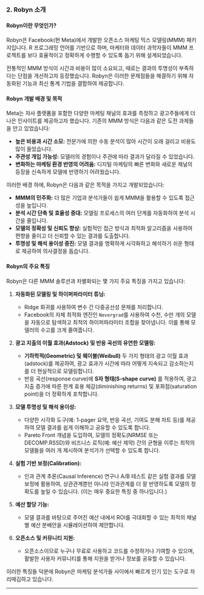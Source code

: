 
### 2. Robyn 소개

#### **Robyn이란 무엇인가?**

Robyn은 Facebook(현 Meta)에서 개발한 오픈소스 마케팅 믹스 모델링(MMM) 패키지입니다. R 프로그래밍 언어를 기반으로 하며, 마케터와 데이터 과학자들이 MMM 프로젝트를 보다 효율적이고 정확하게 수행할 수 있도록 돕기 위해 설계되었습니다.

전통적인 MMM 방식이 시간과 비용이 많이 소요되고, 때로는 결과의 투명성이 부족하다는 단점을 개선하고자 등장했습니다. Robyn은 이러한 문제점들을 해결하기 위해 자동화된 기능과 최신 통계 기법을 결합하여 제공합니다.

#### **Robyn 개발 배경 및 목적**

Meta는 자사 플랫폼을 포함한 다양한 마케팅 채널의 효과를 측정하고 광고주들에게 더 나은 인사이트를 제공하고자 했습니다. 기존의 MMM 방식은 다음과 같은 도전 과제들을 안고 있었습니다:

* **높은 비용과 시간 소모:** 전문가에 의한 수동 분석이 많아 시간이 오래 걸리고 비용도 많이 들었습니다.
* **주관성 개입 가능성:** 모델러의 경험이나 주관에 따라 결과가 달라질 수 있었습니다.
* **변화하는 마케팅 환경 반영의 어려움:** 디지털 마케팅의 빠른 변화와 새로운 채널의 등장을 신속하게 모델에 반영하기 어려웠습니다.

이러한 배경 하에, Robyn은 다음과 같은 목적을 가지고 개발되었습니다:

* **MMM의 민주화:** 더 많은 기업과 분석가들이 쉽게 MMM을 활용할 수 있도록 접근성을 높입니다.
* **분석 시간 단축 및 효율성 증대:** 모델링 프로세스의 여러 단계를 자동화하여 분석 시간을 줄입니다.
* **모델의 정확성 및 신뢰도 향상:** 실험적인 접근 방식과 최적화 알고리즘을 사용하여 편향을 줄이고 더 신뢰할 수 있는 결과를 도출합니다.
* **투명성 및 해석 용이성 증진:** 모델 결과를 명확하게 시각화하고 해석하기 쉬운 형태로 제공하여 의사결정을 돕습니다.

#### **Robyn의 주요 특징**

Robyn은 다른 MMM 솔루션과 차별화되는 몇 가지 주요 특징을 가지고 있습니다:

1.  **자동화된 모델링 및 하이퍼파라미터 튜닝:**
    * Ridge 회귀를 사용하여 변수 간 다중공선성 문제를 처리합니다.
    * Facebook의 자체 최적화 엔진인 `Nevergrad`를 사용하여 수천, 수만 개의 모델을 자동으로 탐색하고 최적의 하이퍼파라미터 조합을 찾아냅니다. 이를 통해 모델러의 수고를 크게 줄여줍니다.

2.  **광고 지출의 이월 효과(Adstock) 및 반응 곡선의 유연한 모델링:**
    * **기하학적(Geometric) 및 웨이블(Weibull)** 두 가지 형태의 광고 이월 효과(adstock)를 제공하여, 광고 효과가 시간에 따라 어떻게 지속되고 감소하는지를 더 현실적으로 모델링합니다.
    * 반응 곡선(response curve)에 **S자 형태(S-shape curve)** 를 적용하여, 광고 지출 증가에 따른 한계 효용 체감(diminishing returns) 및 포화점(saturation point)을 더 정확하게 포착합니다.

3.  **모델 투명성 및 해석 용이성:**
    * 다양한 시각화 도구(예: 1-pager 요약, 반응 곡선, 기여도 분해 차트 등)를 제공하여 모델 결과를 쉽게 이해하고 공유할 수 있도록 합니다.
    * Pareto Front 개념을 도입하여, 모델의 정확도(NRMSE 또는 DECOMP.RSSD)와 비즈니스 로직(예: 예산 제약) 간의 균형을 이루는 최적의 모델들을 여러 개 제시하여 분석가가 선택할 수 있도록 합니다.

4.  **실험 기반 보정(Calibration):**
    * 인과 관계 추론(Causal Inference) 연구나 A/B 테스트 같은 실험 결과를 모델 보정에 활용하여, 상관관계뿐만 아니라 인과관계를 더 잘 반영하도록 모델의 정확도를 높일 수 있습니다. (이는 매우 중요한 특징 중 하나입니다.)

5.  **예산 할당 기능:**
    * 모델 결과를 바탕으로 주어진 예산 내에서 ROI를 극대화할 수 있는 최적의 채널별 예산 분배안을 시뮬레이션하여 제안합니다.

6.  **오픈소스 및 커뮤니티 지원:**
    * 오픈소스이므로 누구나 무료로 사용하고 코드를 수정하거나 기여할 수 있으며, 활발한 사용자 커뮤니티를 통해 지원을 받거나 정보를 공유할 수 있습니다.

이러한 특징들 덕분에 Robyn은 마케팅 분석가들 사이에서 빠르게 인기 있는 도구로 자리매김하고 있습니다.

---
